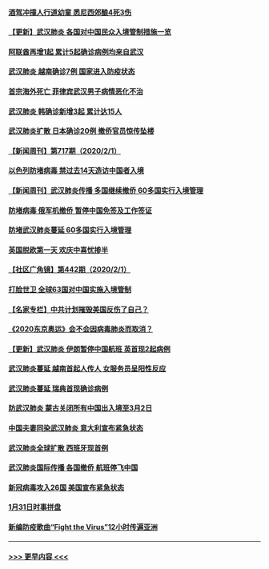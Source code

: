 #### [酒驾冲撞人行道幼童 悉尼西郊酿4死3伤](../pages/prog202/a102767238.md?t=02022122) 
#### [【更新】武汉肺炎 各国对中国民众入境管制措施一览](../pages/prog202/a102767170.md?t=02022122) 
#### [阿联酋再增1起 累计5起确诊病例均来自武汉](../pages/prog202/a102767207.md?t=02022122) 
#### [武汉肺炎 越南确诊7例 国家进入防疫状态](../pages/prog202/a102767186.md?t=02022122) 
#### [首宗海外死亡 菲律宾武汉男子病情恶化不治](../pages/prog202/a102767150.md?t=02022122) 
#### [武汉肺炎 韩确诊新增3起 累计达15人](../pages/prog202/a102767132.md?t=02022122) 
#### [武汉肺炎扩散 日本确诊20例 撤侨官员惊传坠楼](../pages/prog202/a102767109.md?t=02022122) 
#### [【新闻周刊】第717期（2020/2/1）](../pages/prog202/a102767114.md?t=02022122) 
#### [以色列防堵病毒 禁过去14天造访中国者入境](../pages/prog202/a102767091.md?t=02022122) 
#### [【新闻周刊】武汉肺炎传播 多国继续撤侨 60多国实行入境管理](../pages/prog202/a102767044.md?t=02022122) 
#### [防堵病毒 俄军机撤侨 暂停中国免签及工作签证](../pages/prog202/a102767084.md?t=02022122) 
#### [防堵武汉肺炎蔓延 60多国实行入境管理](../pages/prog202/a102766756.md?t=02022122) 
#### [英国脱欧第一天 欢庆中喜忧掺半](../pages/prog202/a102766971.md?t=02022122) 
#### [【社区广角镜】第442期（2020/2/1）](../pages/prog202/a102766826.md?t=02022122) 
#### [打脸世卫 全球63国对中国实施入境管制](../pages/prog202/a102766497.md?t=02022122) 
#### [【名家专栏】中共计划摧毁美国反伤了自己？](../pages/prog202/a102766174.md?t=02022122) 
#### [《2020东京奥运》会不会因病毒肺炎而取消？](../pages/prog202/a102766393.md?t=02022122) 
#### [【更新】武汉肺炎 伊朗暂停中国航班 英首现2起病例](../pages/prog202/a102758911.md?t=02022122) 
#### [武汉肺炎蔓延  越南首起人传人 女服务员呈阳性反应](../pages/prog202/a102766314.md?t=02022122) 
#### [武汉肺炎蔓延 瑞典首现确诊病例](../pages/prog202/a102766272.md?t=02022122) 
#### [防武汉肺炎 蒙古关闭所有中国出入境至3月2日](../pages/prog202/a102766187.md?t=02022122) 
#### [中国夫妻同染武汉肺炎 意大利宣布紧急状态](../pages/prog202/a102766160.md?t=02022122) 
#### [武汉肺炎全球扩散 西班牙现首例](../pages/prog202/a102766142.md?t=02022122) 
#### [武汉肺炎国际传播 各国撤侨 航班停飞中国](../pages/prog202/a102765851.md?t=02022122) 
#### [新冠病毒攻入26国 美国宣布紧急状态](../pages/prog202/a102766042.md?t=02022122) 
#### [1月31日时事拼盘](../pages/prog202/a102766004.md?t=02022122) 
#### [新编防疫歌曲“Fight the Virus”12小时传遍亚洲](../pages/prog202/a102765868.md?t=02022122) 

----
#### [ >>> 更早内容 <<< ](../indexes/prog202-earlier.md)
